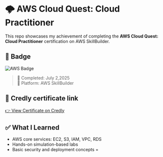 # 🌩️ AWS Cloud Quest: Cloud Practitioner

This repo showcases my achievement of completing the **AWS Cloud Quest: Cloud Practitioner** certification on AWS SkillBuilder.

## 🏅 Badge

![AWS Badge](assets/cloud-practitioner-badge.png)

> 📅 Completed: July 2,2025  
> 🧠 Platform: AWS SkillBuilder

## 🔗 Credly certificate link

[👉 View Certificate on Credly](https://www.credly.com/badges/9be29db9-d758-4afb-b275-85d8870ad67a/public_url)

## ✅ What I Learned

- AWS core services: EC2, S3, IAM, VPC, RDS
- Hands-on simulation-based labs
- Basic security and deployment concepts
=
